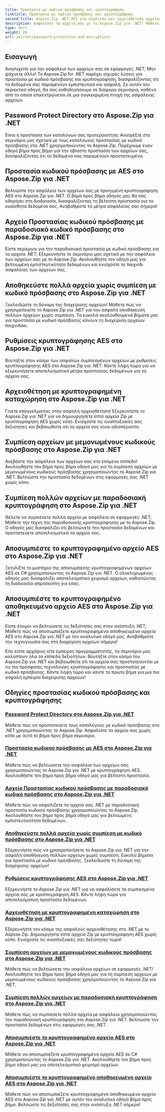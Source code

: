 ```yaml
---
title: Προστασία με κωδικό πρόσβασης και κρυπτογράφηση
linktitle: Προστασία με κωδικό πρόσβασης και κρυπτογράφηση
second_title: Aspose.Zip .NET API για συμπίεση και αρχειοθέτηση αρχείων
description: Ασφαλίστε τα αρχεία σας με το Aspose.Zip για .NET! Μάθετε βήμα προς βήμα σεμινάρια για την προστασία με κωδικό πρόσβασης και την κρυπτογράφηση, από το AES έως τις παραδοσιακές μεθόδους.
type: docs
weight: 26
url: /el/net/password-protection-and-encryption/
---
```


## Εισαγωγή

Ανησυχείτε για την ασφάλεια των αρχείων σας σε εφαρμογές .NET; Μην ψάχνετε άλλο! Το Aspose.Zip for .NET παρέχει ισχυρές λύσεις για προστασία με κωδικό πρόσβασης και κρυπτογράφηση, διασφαλίζοντας ότι τα δεδομένα σας παραμένουν εμπιστευτικά και ασφαλή. Σε αυτόν τον περιεκτικό οδηγό, θα σας καθοδηγήσουμε σε διάφορα σεμινάρια, καθένα από τα οποία επικεντρώνεται σε μια συγκεκριμένη πτυχή της ασφάλειας αρχείων.

## Password Protect Directory στο Aspose.Zip για .NET

Είναι η προστασία των καταλόγων σας προτεραιότητα; Ανατρέξτε στο σεμινάριο μας σχετικά με τους καταλόγους προστασίας με κωδικό πρόσβασης στο .NET χρησιμοποιώντας το Aspose.Zip. Παρέχουμε έναν οδηγό βήμα προς βήμα για την αβίαστη προστασία των αρχείων σας, διασφαλίζοντας ότι τα δεδομένα σας παραμένουν προστατευμένα.

## Προστασία κωδικού πρόσβασης με AES στο Aspose.Zip για .NET

Βελτιώστε την ασφάλεια των αρχείων σας με προηγμένη κρυπτογράφηση AES στο Aspose.Zip για .NET. Ο βήμα προς βήμα οδηγός μας θα σας οδηγήσει στη διαδικασία, διασφαλίζοντας τη βέλτιστη προστασία για τα ευαίσθητα δεδομένα σας. Αναβαθμίστε τα μέτρα ασφαλείας σας σήμερα!

## Αρχείο Προστασίας κωδικού πρόσβασης με παραδοσιακό κωδικό πρόσβασης στο Aspose.Zip για .NET

Είστε περίεργοι για την παραδοσιακή προστασία με κωδικό πρόσβασης για τα αρχεία .NET; Εξερευνήστε το σεμινάριο μας σχετικά με την ασφάλεια των αρχείων σας με το Aspose.Zip. Ακολουθήστε τον οδηγό μας για βελτιωμένη εμπιστευτικότητα δεδομένων και ενισχύστε το παιχνίδι ασφαλείας των αρχείων σας.

## Αποθηκεύστε πολλά αρχεία χωρίς συμπίεση με κωδικό πρόσβασης στο Aspose.Zip για .NET

Ξεκλειδώστε τη δύναμη της διαχείρισης αρχείων! Μάθετε πώς να χρησιμοποιείτε το Aspose.Zip για .NET για την ασφαλή αποθήκευση πολλών αρχείων χωρίς συμπίεση. Τα εύκολα ακολουθούμενα βήματα μας για προστασία με κωδικό πρόσβασης κάνουν τη διαχείριση αρχείων παιχνιδάκι.

## Ρυθμίσεις κρυπτογράφησης AES στο Aspose.Zip για .NET

Βουτήξτε στον κόσμο των ασφαλών συμπιεσμένων αρχείων με ρυθμίσεις κρυπτογράφησης AES στο Aspose.Zip για .NET. Κάντε λήψη τώρα για να εξερευνήσετε αποτελεσματικά μέτρα προστασίας δεδομένων για τα αρχεία σας.

## Αρχειοθέτηση με κρυπτογραφημένη καταχώρηση στο Aspose.Zip για .NET

Γίνετε επαγγελματίας στην ασφαλή αρχειοθέτηση! Εξερευνήστε το Aspose.Zip για .NET για να δημιουργήσετε επτά αρχεία Zip με κρυπτογράφηση AES χωρίς κόπο. Ενισχύστε τις αναπτυξιακές σας δεξιότητες και βεβαιωθείτε ότι τα αρχεία σας είναι αδιαπέραστα.

## Συμπίεση αρχείων με μεμονωμένους κωδικούς πρόσβασης στο Aspose.Zip για .NET

Ανεβάστε την ασφάλεια των αρχείων σας στο επόμενο επίπεδο! Ακολουθήστε τον βήμα προς βήμα οδηγό μας για τη συμπίεση αρχείων με μεμονωμένους κωδικούς πρόσβασης χρησιμοποιώντας το Aspose.Zip για .NET. Βελτιώστε την προστασία δεδομένων στις εφαρμογές σας .NET χωρίς κόπο.

## Συμπίεση πολλών αρχείων με παραδοσιακή κρυπτογράφηση στο Aspose.Zip για .NET

Θέλετε να συμπιέσετε πολλά αρχεία με ασφάλεια σε εφαρμογές .NET; Μάθετε την τέχνη της παραδοσιακής κρυπτογράφησης με το Aspose.Zip. Ο οδηγός μας διασφαλίζει ότι βελτιώνετε την προστασία δεδομένων και προστατεύετε αποτελεσματικά τα αρχεία σας.

## Αποσυμπιέστε το κρυπτογραφημένο αρχείο AES στο Aspose.Zip για .NET

Ξετυλίξτε το μυστήριο της αποσυμπίεσης κρυπτογραφημένων αρχείων AES σε C# χρησιμοποιώντας το Aspose.Zip για .NET. Ο ολοκληρωμένος οδηγός μας διασφαλίζει αποτελεσματικό χειρισμό αρχείων, καθιστώντας τη διαδικασία απρόσκοπτη για εσάς.

## Αποσυμπιέστε το κρυπτογραφημένο αποθηκευμένο αρχείο AES στο Aspose.Zip για .NET

Είστε έτοιμοι να βελτιώσετε τις δεξιότητές σας στην ανάπτυξη .NET; Μάθετε πώς να αποσυμπιέζετε κρυπτογραφημένα αποθηκευμένα αρχεία AES στο Aspose.Zip για .NET με τον αναλυτικό οδηγό μας. Αναβαθμίστε την τεχνογνωσία σας στη διαχείριση αρχείων σήμερα!

Είτε είστε αρχάριος είτε έμπειρος προγραμματιστής, τα σεμινάρια μας καλύπτουν όλα τα επίπεδα δεξιοτήτων. Βουτήξτε στον κόσμο του Aspose.Zip για .NET και βεβαιωθείτε ότι τα αρχεία σας προστατεύονται με τις πιο πρόσφατες τεχνολογίες κρυπτογράφησης και προστασίας με κωδικό πρόσβασης. Κάντε λήψη τώρα και κάντε το πρώτο βήμα για μια πιο ασφαλή εμπειρία διαχείρισης αρχείων!
## Οδηγίες προστασίας κωδικού πρόσβασης και κρυπτογράφησης
### [Password Protect Directory στο Aspose.Zip για .NET](./password-protect-directory/)
Μάθετε πώς να προστατεύετε τους καταλόγους με κωδικό πρόσβασης στο .NET χρησιμοποιώντας το Aspose.Zip. Ασφαλίστε τα αρχεία σας χωρίς κόπο με αυτό το βήμα προς βήμα σεμινάριο.
### [Προστασία κωδικού πρόσβασης με AES στο Aspose.Zip για .NET](./password-protect-with-aes/)
Μάθετε πώς να βελτιώσετε την ασφάλεια των αρχείων σας χρησιμοποιώντας το Aspose.Zip για .NET με κρυπτογράφηση AES. Ακολουθήστε τον βήμα προς βήμα οδηγό μας για βέλτιστη προστασία.
### [Αρχείο Προστασίας κωδικού πρόσβασης με παραδοσιακό κωδικό πρόσβασης στο Aspose.Zip για .NET](./password-protect-archive-traditional-password/)
Μάθετε πώς να ασφαλίζετε τα αρχεία σας .NET με παραδοσιακή προστασία κωδικού πρόσβασης χρησιμοποιώντας το Aspose.Zip. Ακολουθήστε τον βήμα προς βήμα οδηγό μας για βελτιωμένη εμπιστευτικότητα δεδομένων.
### [Αποθηκεύστε πολλά αρχεία χωρίς συμπίεση με κωδικό πρόσβασης στο Aspose.Zip για .NET](./store-multiple-files-no-compression-password/)
Εξερευνήστε πώς να χρησιμοποιήσετε το Aspose.Zip για .NET για την ασφαλή αποθήκευση πολλών αρχείων χωρίς συμπίεση. Εύκολα βήματα για προστασία με κωδικό πρόσβασης. Ξεκλειδώστε τη δύναμη της διαχείρισης αρχείων!
### [Ρυθμίσεις κρυπτογράφησης AES στο Aspose.Zip για .NET](./aes-encryption-settings/)
Εξερευνήστε το Aspose.Zip για .NET για να ασφαλίσετε τα συμπιεσμένα αρχεία σας με κρυπτογράφηση AES. Κάντε λήψη τώρα για αποτελεσματική προστασία δεδομένων.
### [Αρχειοθέτηση με κρυπτογραφημένη καταχώρηση στο Aspose.Zip για .NET](./archive-with-encrypted-entry/)
Εξερευνήστε τον κόσμο της ασφαλούς αρχειοθέτησης στο .NET με το Aspose.Zip. Δημιουργήστε επτά αρχεία Zip με κρυπτογράφηση AES χωρίς κόπο. Ενισχύστε τις αναπτυξιακές σας δεξιότητες τώρα!
### [Συμπίεση αρχείων με μεμονωμένους κωδικούς πρόσβασης στο Aspose.Zip για .NET](./compress-files-individual-passwords/)
Μάθετε πώς να βελτιώσετε την ασφάλεια αρχείων σε εφαρμογές .NET! Ακολουθήστε τον βήμα προς βήμα οδηγό μας για τη συμπίεση αρχείων με μεμονωμένους κωδικούς πρόσβασης χρησιμοποιώντας το Aspose.Zip για .NET.
### [Συμπίεση πολλών αρχείων με παραδοσιακή κρυπτογράφηση στο Aspose.Zip για .NET](./compress-multiple-files-traditional-encryption/)
Μάθετε πώς να συμπιέσετε πολλά αρχεία με ασφάλεια χρησιμοποιώντας την παραδοσιακή κρυπτογράφηση στο Aspose.Zip για .NET. Βελτιώστε την προστασία δεδομένων στις εφαρμογές σας .NET.
### [Αποσυμπιέστε το κρυπτογραφημένο αρχείο AES στο Aspose.Zip για .NET](./decompress-aes-encrypted-file/)
Μάθετε να αποσυμπιέζετε κρυπτογραφημένα αρχεία AES σε C# χρησιμοποιώντας το Aspose.Zip για .NET. Ακολουθήστε τον βήμα προς βήμα οδηγό μας για αποτελεσματικό χειρισμό αρχείων.
### [Αποσυμπιέστε το κρυπτογραφημένο αποθηκευμένο αρχείο AES στο Aspose.Zip για .NET](./decompress-aes-encrypted-stored-file/)
Μάθετε πώς να αποσυμπιέζετε κρυπτογραφημένα αποθηκευμένα αρχεία AES στο Aspose.Zip για .NET με αυτόν τον αναλυτικό οδηγό βήμα προς βήμα. Βελτιώστε τις δεξιότητές σας στην ανάπτυξη .NET σήμερα!
